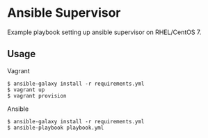 # Ansible Supervisor

Example playbook setting up ansible supervisor on RHEL/CentOS 7.

## Usage

Vagrant

```
$ ansible-galaxy install -r requirements.yml
$ vagrant up
$ vagrant provision
```

Ansible

```
$ ansible-galaxy install -r requirements.yml
$ ansible-playbook playbook.yml
```
